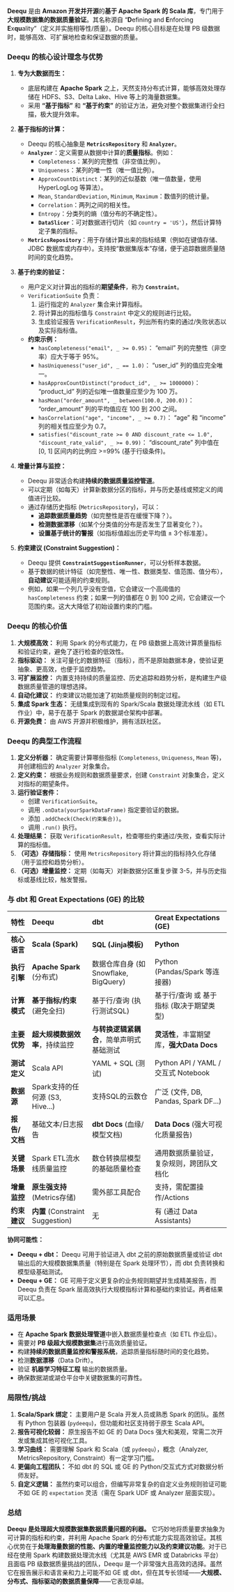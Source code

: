 **Deequ** 是由 **Amazon 开发并开源**的**基于 Apache Spark 的 Scala 库**，专门用于**大规模数据集的数据质量验证**。其名称源自 “**D**efining and **E**nforcing **E**x**qu**ality”（定义并实施相等性/质量）。Deequ 的核心目标是在处理 PB 级数据时，能够高效、可扩展地检查和保证数据的质量。

### Deequ 的核心设计理念与优势

1.  **专为大数据而生：**
    *   底层构建在 **Apache Spark** 之上，天然支持分布式计算，能够高效处理存储在 HDFS、S3、Delta Lake、Hive 等上的海量数据集。
    *   采用 **“基于指标”** 和 **“基于约束”** 的验证方法，避免对整个数据集进行全扫描，极大提升效率。

2.  **基于指标的计算：**
    *   Deequ 的核心抽象是 **`MetricsRepository`** 和 **`Analyzer`**。
    *   **`Analyzer`**：定义需要从数据中计算的**质量指标**。例如：
        *   `Completeness`：某列的完整性（非空值比例）。
        *   `Uniqueness`：某列的唯一性（唯一值比例）。
        *   `ApproxCountDistinct`：某列的近似基数（唯一值数量，使用 HyperLogLog 等算法）。
        *   `Mean`, `StandardDeviation`, `Minimum`, `Maximum`：数值列的统计量。
        *   `Correlation`：两列之间的相关性。
        *   `Entropy`：分类列的熵（值分布的不确定性）。
        *   **`DataSlicer`**：可对数据进行切片（如 `country = 'US'`），然后计算特定子集的指标。
    *   **`MetricsRepository`**：用于存储计算出来的指标结果（例如在键值存储、JDBC 数据库或内存中）。支持按“数据集版本”存储，便于追踪数据质量随时间的变化趋势。

3.  **基于约束的验证：**
    *   用户定义对计算出的指标的**期望条件**，称为 **`Constraint`**。
    *   `VerificationSuite` 负责：
        1.  运行指定的 `Analyzer` 集合来计算指标。
        2.  将计算出的指标值与 `Constraint` 中定义的规则进行比较。
        3.  生成验证报告 `VerificationResult`，列出所有约束的通过/失败状态以及实际指标值。
    *   **约束示例：**
        *   `hasCompleteness("email", _ >= 0.95)`： “email” 列的完整性（非空率）应大于等于 95%。
        *   `hasUniqueness("user_id", _ == 1.0)`： “user_id” 列的值应完全唯一。
        *   `hasApproxCountDistinct("product_id", _ >= 1000000)`： “product_id” 列的近似唯一值数量应至少为 100 万。
        *   `hasMean("order_amount", _ between(100.0, 200.0))`： “order_amount” 列的平均值应在 100 到 200 之间。
        *   `hasCorrelation("age", "income", _ >= 0.7)`： “age” 和 “income” 列的相关性应至少为 0.7。
        *   `satisfies("discount_rate >= 0 AND discount_rate <= 1.0", "discount_rate_valid", _ >= 0.99)`： “discount_rate” 列中值在 [0, 1] 区间内的比例应 >=99% (基于行级条件)。

4.  **增量计算与监控：**
    *   Deequ 非常适合构建**持续的数据质量监控管道**。
    *   可以定期（如每天）计算新数据分区的指标，并与历史基线或预定义的阈值进行比较。
    *   通过存储历史指标 (`MetricsRepository`)，可以：
        *   **追踪数据质量趋势**（如完整性是否在缓慢下降？）。
        *   **检测数据漂移**（如某个分类值的分布是否发生了显著变化？）。
        *   **设置基于统计的警报**（如指标值超出历史平均值 ± 3个标准差）。

5.  **约束建议 (Constraint Suggestion)：**
    *   Deequ 提供 **`ConstraintSuggestionRunner`**，可以分析样本数据。
    *   基于数据的统计特征（如完整性、唯一性、数据类型、值范围、值分布），**自动建议**可能适用的约束规则。
    *   例如，如果一个列几乎没有空值，它会建议一个高阈值的 `hasCompleteness` 约束；如果一列的值都在 0 到 100 之间，它会建议一个范围约束。这大大降低了初始设置约束的门槛。

### Deequ 的核心价值

1.  **大规模高效：** 利用 Spark 的分布式能力，在 PB 级数据上高效计算质量指标和验证约束，避免了逐行检查的低效性。
2.  **指标驱动：** 关注可量化的数据特征（指标），而不是原始数据本身，使验证更抽象、更高效，也便于监控趋势。
3.  **可扩展监控：** 内置支持持续的质量监控、历史追踪和趋势分析，是构建生产级数据质量管道的理想选择。
4.  **自动化建议：** 约束建议功能加速了初始质量规则的制定过程。
5.  **集成 Spark 生态：** 无缝集成到现有的 Spark/Scala 数据处理流水线（如 ETL 作业）中，易于在基于 Spark 的数据湖仓架构中部署。
6.  **开源免费：** 由 AWS 开源并积极维护，拥有活跃社区。

### Deequ 的典型工作流程

1.  **定义分析器：** 确定需要计算哪些指标 (`Completeness`, `Uniqueness`, `Mean` 等)，并创建相应的 `Analyzer` 对象集合。
2.  **定义约束：** 根据业务规则和数据质量要求，创建 `Constraint` 对象集合，定义对指标的期望条件。
3.  **运行验证套件：**
    *   创建 `VerificationSuite`。
    *   调用 `.onData(yourSparkDataFrame)` 指定要验证的数据。
    *   添加 `.addCheck(Check(约束集合))`。
    *   调用 `.run()` 执行。
4.  **处理结果：** 获取 `VerificationResult`，检查哪些约束通过/失败，查看实际计算的指标值。
5.  **（可选）存储指标：** 使用 `MetricsRepository` 将计算出的指标持久化存储（用于监控和趋势分析）。
6.  **（可选）增量监控：** 定期（如每天）对新数据分区重复步骤 3-5，并与历史指标或基线比较，触发警报。

### 与 dbt 和 Great Expectations (GE) 的比较

| 特性          | Deequ                            | dbt                                      | Great Expectations (GE)                   |
| :------------ | :------------------------------- | :--------------------------------------- | :---------------------------------------- |
| **核心语言**  | **Scala (Spark)**                | **SQL (Jinja模板)**                      | **Python**                                |
| **执行引擎**  | **Apache Spark** (分布式)        | 数据仓库自身 (如 Snowflake, BigQuery)    | Python (Pandas/Spark 等连接器)            |
| **计算模式**  | **基于指标/约束** (避免全扫)     | 基于行/查询 (执行测试SQL)                | 基于行/查询 或 基于指标 (取决于期望类型)  |
| **主要优势**  | **超大规模数据效率**，持续监控   | **与转换逻辑紧耦合**，简单声明式基础测试 | **灵活性**，丰富期望库，**强大Data Docs** |
| **测试定义**  | Scala API                        | YAML + SQL (测试)                        | Python API / YAML / 交互式 Notebook       |
| **数据源**    | Spark支持的任何源 (S3, Hive...)  | 支持SQL的云数仓                          | 广泛 (文件, DB, Pandas, Spark DF...)      |
| **报告/文档** | 基础文本/日志报告                | **dbt Docs** (血缘/模型文档)             | **Data Docs** (强大可视化质量报告)        |
| **关键场景**  | Spark ETL流水线质量监控          | 数仓转换层模型的基础质量检查             | 通用数据质量验证，复杂规则，跨团队文档化  |
| **增量监控**  | **原生强支持** (Metrics存储)     | 需外部工具配合                           | 支持，需配置操作/Actions                  |
| **约束建议**  | **内置** (Constraint Suggestion) | 无                                       | 有 (通过 Data Assistants)                 |

**协同可能性：**
*   **Deequ + dbt：** Deequ 可用于验证进入 dbt 之前的原始数据质量或验证 dbt 输出后的大规模数据集质量（特别是在 Spark 处理环节），而 dbt 负责转换和模型级基础测试。
*   **Deequ + GE：** GE 可用于定义更复杂的业务规则期望并生成精美报告，而 Deequ 负责在 Spark 层高效执行大规模指标计算和基础约束验证。两者结果可以汇总。

### 适用场景

*   在 **Apache Spark 数据处理管道**中嵌入数据质量检查点（如 ETL 作业后）。
*   需要对 **PB 级超大规模数据集**进行高效质量验证。
*   构建**持续的数据质量监控和警报系统**，追踪质量指标随时间的变化趋势。
*   检测**数据漂移**（Data Drift）。
*   验证 **机器学习特征工程** 输出的数据质量。
*   确保数据湖或湖仓平台中关键数据集的可靠性。

### 局限性/挑战

1.  **Scala/Spark 绑定：** 主要用户是 Scala 开发人员或熟悉 Spark 的团队。虽然有 Python 包装器 (`pydeequ`)，但功能和社区支持弱于原生 Scala API。
2.  **报告可视化较弱：** 原生报告不如 GE 的 Data Docs 强大和美观，常需二次开发或集成其他可视化工具。
3.  **学习曲线：** 需要理解 Spark 和 Scala（或 `pydeequ`），概念（Analyzer, MetricsRepository, Constraint）有一定学习门槛。
4.  **更偏向工程团队：** 不如 dbt 的 SQL 或 GE 的 Python/交互式方式对数据分析师友好。
5.  **自定义逻辑：** 虽然约束可以组合，但编写非常复杂的自定义业务规则验证可能不如 GE 的 `expectation` 灵活（需在 Spark UDF 或 Analyzer 层面实现）。

### 总结

**Deequ 是处理超大规模数据集数据质量问题的利器。** 它巧妙地将质量要求抽象为可计算的指标和约束，并利用 Apache Spark 的分布式能力实现高效验证。其核心优势在于**处理海量数据的性能、内置的增量监控能力以及约束建议功能**。对于已经在使用 Spark 构建数据处理流水线（尤其是 AWS EMR 或 Databricks 平台）且面临 PB 级数据质量挑战的团队，Deequ 是一个非常强大且高效的选择。虽然它在报告展示和语言亲和力上可能不如 GE 或 dbt，但在其专长领域——**大规模、分布式、指标驱动的数据质量保障**——它表现卓越。